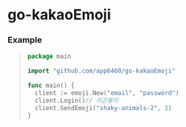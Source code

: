 # go-kakaoEmoji

### Example
> ```go
> package main
> 
> import "github.com/app6460/go-kakaoEmoji"
> 
> func main() {
>   client := emoji.New("email", "password")
>   client.Login()// 이곤몽미
>   client.SendEmoji("shaky-animals-2", 1)
> }
> ```